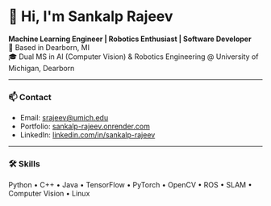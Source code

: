 # 👋 Hi, I'm Sankalp Rajeev

**Machine Learning Engineer | Robotics Enthusiast | Software Developer**  
📍 Based in Dearborn, MI  
🎓 Dual MS in AI (Computer Vision) & Robotics Engineering @ University of Michigan, Dearborn

---

### 📫 Contact

- Email: srajeev@umich.edu  
- Portfolio: [sankalp-rajeev.onrender.com](https://sankalp-rajeev.onrender.com)  
- LinkedIn: [linkedin.com/in/sankalp-rajeev](https://www.linkedin.com/in/sankalp-rajeev)  

---

### 🛠️ Skills

Python • C++ • Java • TensorFlow • PyTorch • OpenCV • ROS • SLAM • Computer Vision • Linux


